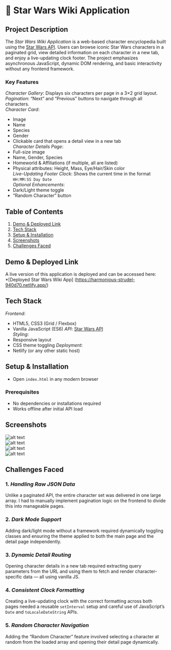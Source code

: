 # 🌌 Star Wars Wiki Application

## Project Description

The *Star Wars Wiki Application* is a web-based character encyclopedia built using the [Star Wars API](https://akabab.github.io/starwars-api/). Users can browse iconic Star Wars characters in a paginated grid, view detailed information on each character in a new tab, and enjoy a live-updating clock footer. The project emphasizes asynchronous JavaScript, dynamic DOM rendering, and basic interactivity without any frontend framework.

### Key Features

*Character Gallery*: Displays six characters per page in a 3×2 grid layout.  
*Pagination*: “Next” and “Previous” buttons to navigate through all characters.  
*Character Card*:
  - Image
  - Name
  - Species
  - Gender
  - Clickable card that opens a detail view in a new tab  
*Character Details Page*:
  - Full-size image
  - Name, Gender, Species
  - Homeworld & Affiliations (if multiple, all are listed)
  - Physical attributes: Height, Mass, Eye/Hair/Skin color  
*Live-Updating Footer Clock*: Shows the current time in the format `HH:MM:SS Day Date`  
*Optional Enhancements*:
  - Dark/Light theme toggle
  - “Random Character” button

## Table of Contents

1. [Demo & Deployed Link](#demo--deployed-link)
2. [Tech Stack](#tech-stack)
3. [Setup & Installation](#setup--installation)
4. [Screenshots](#screenshots)
5. [Challenges Faced](#challenges-faced)

## Demo & Deployed Link

A live version of this application is deployed and can be accessed here:  
*[Deployed Star Wars Wiki App]
(https://harmonious-strudel-940d70.netlify.app/)


## Tech Stack

*Frontend*:
  - HTML5, CSS3 (Grid / Flexbox)
  - Vanilla JavaScript (ES6)
*API*: [Star Wars API](https://akabab.github.io/starwars-api/api/all.json)  
*Styling*:
  - Responsive layout
  - CSS theme toggling
*Deployment*:
  - Netlify (or any other static host)

## Setup & Installation
- Open `index.html` in any modern browser

### Prerequisites
- No dependencies or installations required  
- Works offline after initial API load

## Screenshots

![alt text](./screenshots/1.png>)  
![alt text](./screenshots/2.png>)  
![alt text](./screenshots/3.png>)  
![alt text](./screenshots/4.png>)


## Challenges Faced

### 1. *Handling Raw JSON Data*

Unlike a paginated API, the entire character set was delivered in one large array. I had to manually implement pagination logic on the frontend to divide this into manageable pages.

### 2. *Dark Mode Support*

Adding dark/light mode without a framework required dynamically toggling classes and ensuring the theme applied to both the main page and the detail page independently.

### 3. *Dynamic Detail Routing*

Opening character details in a new tab required extracting query parameters from the URL and using them to fetch and render character-specific data — all using vanilla JS.

### 4. *Consistent Clock Formatting*

Creating a live-updating clock with the correct formatting across both pages needed a reusable `setInterval` setup and careful use of JavaScript’s `Date` and `toLocaleDateString` APIs.

### 5. *Random Character Navigation*

Adding the “Random Character” feature involved selecting a character at random from the loaded array and opening their detail page dynamically.

